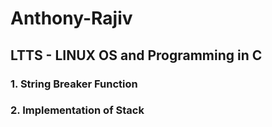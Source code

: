 # Anthony-Rajiv

## LTTS - LINUX OS and Programming in C

### 1. String Breaker Function
### 2. Implementation of Stack
